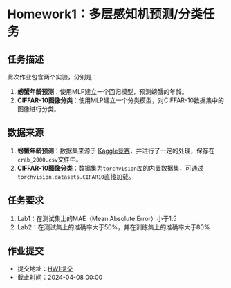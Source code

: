 # Homework1：多层感知机预测/分类任务

## 任务描述

此次作业包含两个实验，分别是：

1. **螃蟹年龄预测**：使用MLP建立一个回归模型，预测螃蟹的年龄。
2. **CIFFAR-10图像分类**：使用MLP建立一个分类模型，对CIFFAR-10数据集中的图像进行分类。

## 数据来源

1. **螃蟹年龄预测**：数据集来源于 [Kaggle竞赛](https://www.kaggle.com/competitions/playground-series-s3e16)，并进行了一定的处理，保存在`crab_2000.csv`文件中。
2. **CIFFAR-10图像分类**：数据集为`torchvision`库的内置数据集，可通过`torchvision.datasets.CIFAR10`直接加载。

## 任务要求

1. Lab1：在测试集上的MAE（Mean Absolute Error）小于1.5
2. Lab2：在测试集上的准确率大于50%，并在训练集上的准确率大于80%

## 作业提交

- 提交地址：[HW1提交](https://bhpan.buaa.edu.cn/link/AAFCD734F8A4004B77AD40D9C55EA05276)
- 截止时间：2024-04-08 00:00
